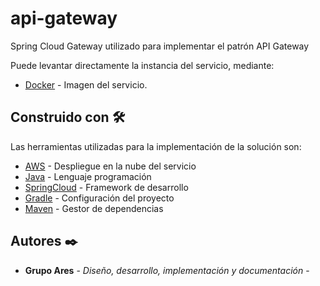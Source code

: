 # api-gateway

Spring Cloud Gateway utilizado para implementar el patrón API Gateway

Puede levantar directamente la instancia del servicio, mediante: 
* [Docker](https://hub.docker.com/r/dockerbasp/api-gateway) - Imagen del servicio.

## Construido con 🛠️

Las herramientas utilizadas para la implementación de la solución son:

* [AWS](https://aws.amazon.com/) - Despliegue en la nube del servicio
* [Java](https://openjdk.java.net/) - Lenguaje programación
* [SpringCloud](https://spring.io/projects/spring-cloud) - Framework de desarrollo
* [Gradle](https://gradle.org/) - Configuración del proyecto
* [Maven](https://maven.apache.org/) - Gestor de dependencias



## Autores ✒️


* **Grupo Ares** - *Diseño, desarrollo, implementación y documentación* - 